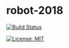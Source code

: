 # robot-2018

[![Build Status](https://travis-ci.org/team-7108/robot-2018.svg?branch=master)](https://travis-ci.org/team-7108/robot-2018)

[![License: MIT](https://img.shields.io/badge/License-MIT-yellow.svg)](https://opensource.org/licenses/MIT)